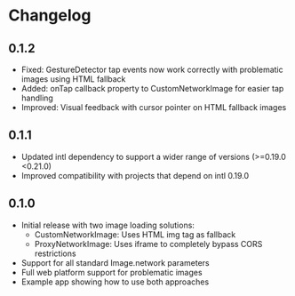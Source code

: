# Changelog

## 0.1.2

* Fixed: GestureDetector tap events now work correctly with problematic images using HTML fallback
* Added: onTap callback property to CustomNetworkImage for easier tap handling
* Improved: Visual feedback with cursor pointer on HTML fallback images

## 0.1.1

* Updated intl dependency to support a wider range of versions (>=0.19.0 <0.21.0)
* Improved compatibility with projects that depend on intl 0.19.0

## 0.1.0

* Initial release with two image loading solutions:
  * CustomNetworkImage: Uses HTML img tag as fallback
  * ProxyNetworkImage: Uses iframe to completely bypass CORS restrictions
* Support for all standard Image.network parameters
* Full web platform support for problematic images
* Example app showing how to use both approaches 